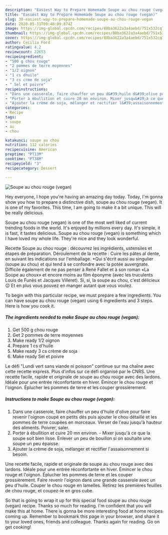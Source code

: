 ```yaml
---
description: "Easiest Way to Prepare Homemade Soupe au chou rouge (vegan)"
title: "Easiest Way to Prepare Homemade Soupe au chou rouge (vegan)"
slug: 30-easiest-way-to-prepare-homemade-soupe-au-chou-rouge-vegan
date: 2020-05-31T09:48:09.874Z
image: https://img-global.cpcdn.com/recipes/88ba3622a3a4aebd/751x532cq70/soupe-au-chou-rouge-vegan-photo-principale-de-la-recette.jpg
thumbnail: https://img-global.cpcdn.com/recipes/88ba3622a3a4aebd/751x532cq70/soupe-au-chou-rouge-vegan-photo-principale-de-la-recette.jpg
cover: https://img-global.cpcdn.com/recipes/88ba3622a3a4aebd/751x532cq70/soupe-au-chou-rouge-vegan-photo-principale-de-la-recette.jpg
author: Cecilia Ford
ratingvalue: 4.2
reviewcount: 22653
recipeingredient:
- "500 g chou rouge"
- "2 pommes de terre moyennes"
- "1/2 oignon"
- "1 cs dhuile"
- "3 cs crme de soja"
- " Sel et poivre"
recipeinstructions:
- "Dans une casserole, faire chauffer un peu d&#39;huile d&#39;olive pour faire revenir l&#39;oignon coupé en petits dés puis ajouter le chou détaillé et les pommes de terre coupées en morceaux. Verser de l&#39;eau jusqu&#39;à hauteur des aliments. Poivrer, saler."
- "Porter à ébullition et cuire 20 mn environ. Mixer jusqu&#39;à ce que la soupe soit bien lisse. Enlever un peu de bouillon si on souhaite une soupe un peu épaisse."
- "Ajouter la crème de soja, mélanger et rectifier l&#39;assaisonnement si besoin."
categories:
- Recipe
tags:
- soupe
- au
- chou

katakunci: soupe au chou 
nutrition: 112 calories
recipecuisine: American
preptime: "PT13M"
cooktime: "PT38M"
recipeyield: "3"
recipecategory: Dessert

---
```



![Soupe au chou rouge (vegan)](https://img-global.cpcdn.com/recipes/88ba3622a3a4aebd/751x532cq70/soupe-au-chou-rouge-vegan-photo-principale-de-la-recette.jpg)

Hey everyone, I hope you're having an amazing day today. Today, I'm gonna show you how to prepare a distinctive dish, soupe au chou rouge (vegan). It is one of my favorites. This time, I am going to make it a bit unique. This will be really delicious.

Soupe au chou rouge (vegan) is one of the most well liked of current trending foods in the world. It's enjoyed by millions every day. It's simple, it is fast, it tastes delicious. Soupe au chou rouge (vegan) is something which I have loved my whole life. They're nice and they look wonderful.

Recette Soupe au chou rouge : découvrez les ingrédients, ustensiles et étapes de préparation. Déroulement de la recette : Cuire les pâtes al dente, en suivant les indications sur l&#39;emballage. *Qui s&#39;écrit aussi au singulier (soupe au chou) et qui tend à se confondre avec la potée auvergnate. Difficile également de ne pas penser à René Fallet et à son roman «La Soupe au choux» et encore moins au film éponyme (avec les truculents Louis de Funès et Jacques Villeret). Si, si, la soupe au chou, c&#39;est délicieux 😉 Et en plus vous pouvez en manger autant que vous voulez.


To begin with this particular recipe, we must prepare a few ingredients. You can have soupe au chou rouge (vegan) using 6 ingredients and 3 steps. Here is how you cook it.

<!--inarticleads1-->

##### The ingredients needed to make Soupe au chou rouge (vegan):

1. Get 500 g chou rouge
1. Get 2 pommes de terre moyennes
1. Make ready 1/2 oignon
1. Prepare 1 cs d&#39;huile
1. Make ready 3 cs crème de soja
1. Make ready  Sel et poivre


Le défi &#34;Lundi vert sans viande ni poisson&#34; continue sur ma chaîne avec cette recette express. Plus d&#39;infos sur ce défi organisé par le CNRS. Une recette facile, rapide et originale de soupe au chou rouge avec des lardons. Idéale pour une entrée réconfortante en hiver. Émincer le chou rouge et l&#39;oignon. Éplucher les pommes de terre et les couper grossièrement. 

<!--inarticleads2-->

##### Instructions to make Soupe au chou rouge (vegan):

1. Dans une casserole, faire chauffer un peu d&#39;huile d&#39;olive pour faire revenir l&#39;oignon coupé en petits dés puis ajouter le chou détaillé et les pommes de terre coupées en morceaux. Verser de l&#39;eau jusqu&#39;à hauteur des aliments. Poivrer, saler.
1. Porter à ébullition et cuire 20 mn environ. - Mixer jusqu&#39;à ce que la soupe soit bien lisse. Enlever un peu de bouillon si on souhaite une soupe un peu épaisse.
1. Ajouter la crème de soja, mélanger et rectifier l&#39;assaisonnement si besoin.


Une recette facile, rapide et originale de soupe au chou rouge avec des lardons. Idéale pour une entrée réconfortante en hiver. Émincer le chou rouge et l&#39;oignon. Éplucher les pommes de terre et les couper grossièrement. Faire revenir l&#39;oignon dans une grande casserole avec un peu d&#39;huile. Couper le chou rouge en lamelles. Retirez les premières feuilles de chou rouge, et coupez-le en gros cube. 

So that is going to wrap it up for this special food soupe au chou rouge (vegan) recipe. Thanks so much for reading. I'm confident that you will make this at home. There is gonna be more interesting food at home recipes coming up. Remember to bookmark this page in your browser, and share it to your loved ones, friends and colleague. Thanks again for reading. Go on get cooking!
